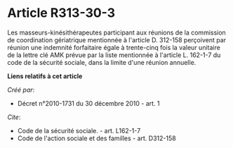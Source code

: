 # Article R313-30-3

Les masseurs-kinésithérapeutes participant aux réunions de la commission de coordination gériatrique mentionnée à l'article
D. 312-158 perçoivent par réunion une indemnité forfaitaire égale à trente-cinq fois la valeur unitaire de la lettre clé AMK
prévue par la liste mentionnée à l'article L. 162-1-7 du code de la sécurité sociale, dans la limite d'une réunion annuelle.

**Liens relatifs à cet article**

_Créé par_:

  - Décret n°2010-1731 du 30 décembre 2010 - art. 1

_Cite_:

  - Code de la sécurité sociale. - art. L162-1-7
  - Code de l'action sociale et des familles - art. D312-158
